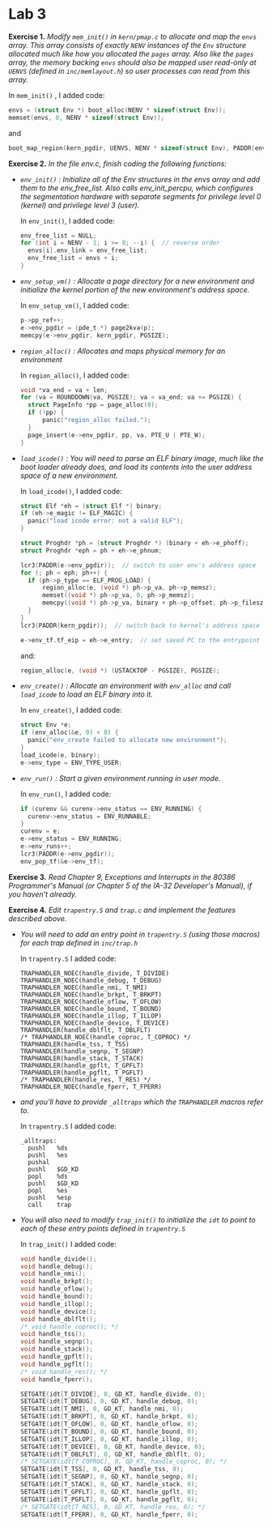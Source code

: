 # Lab 3

**Exercise 1.** *Modify `mem_init()` in `kern/pmap.c` to allocate and map the `envs` array. This array consists of exactly `NENV` instances of the `Env` structure allocated much like how you allocated the `pages` array. Also like the `pages` array, the memory backing `envs` should also be mapped user read-only at `UENVS` (defined in `inc/memlayout.h`) so user processes can read from this array.* 

In `mem_init()` , I added code:

```c
envs = (struct Env *) boot_alloc(NENV * sizeof(struct Env));
memset(envs, 0, NENV * sizeof(struct Env));
```

and

```c
boot_map_region(kern_pgdir, UENVS, NENV * sizeof(struct Env), PADDR(envs), PTE_U);
```

**Exercise 2.** *In the file env.c, finish coding the following functions:*

- *`env_init()` : Initialize all of the Env structures in the envs array and add them to the env_free_list. Also calls env_init_percpu, which configures the segmentation hardware with separate segments for privilege level 0 (kernel) and privilege level 3 (user).*

  In `env_init()`, I added code:

  ```c
  env_free_list = NULL;
  for (int i = NENV - 1; i >= 0; --i) {  // reverse order
  	envs[i].env_link = env_free_list;
  	env_free_list = envs + i;
  }
  ```

- *`env_setup_vm()` : Allocate a page directory for a new environment and initialize the kernel portion of the new environment's address space.*

  In `env_setup_vm()`, I added code:

  ```c
  p->pp_ref++;
  e->env_pgdir = (pde_t *) page2kva(p);
  memcpy(e->env_pgdir, kern_pgdir, PGSIZE);
  ```

- *`region_alloc()` : Allocates and maps physical memory for an environment*

  In `region_alloc()`, I added code:

  ```c
  void *va_end = va + len;
  for (va = ROUNDDOWN(va, PGSIZE); va < va_end; va += PGSIZE) {
  	struct PageInfo *pp = page_alloc(0);
  	if (!pp) {
  		panic("region_alloc failed.");
  	}
  	page_insert(e->env_pgdir, pp, va, PTE_U | PTE_W);
  }
  ```

- *`load_icode()` : You will need to parse an ELF binary image, much like the boot loader already does, and load its contents into the user address space of a new environment.*

  In `load_icode()`, I added code:

  ```c
  struct Elf *eh = (struct Elf *) binary;
  if (eh->e_magic != ELF_MAGIC) {
  	panic("load icode error: not a valid ELF");
  }
  
  struct Proghdr *ph = (struct Proghdr *) (binary + eh->e_phoff);
  struct Proghdr *eph = ph + eh->e_phnum;
  
  lcr3(PADDR(e->env_pgdir));  // switch to user env's address space
  for (; ph < eph; ph++) {
  	if (ph->p_type == ELF_PROG_LOAD) {
  		region_alloc(e, (void *) ph->p_va, ph->p_memsz);
  		memset((void *) ph->p_va, 0, ph->p_memsz);
  		memcpy((void *) ph->p_va, binary + ph->p_offset, ph->p_filesz);
  	}
  }
  lcr3(PADDR(kern_pgdir));  // switch back to kernel's address space
  
  e->env_tf.tf_eip = eh->e_entry;  // set saved PC to the entrypoint of the ELF
  ```

  and:

  ```c
  region_alloc(e, (void *) (USTACKTOP - PGSIZE), PGSIZE);
  ```

- *`env_create()` : Allocate an environment with `env_alloc` and call `load_icode` to load an ELF binary into it.*

  In `env_create()`, I added code:

  ```c
  struct Env *e;
  if (env_alloc(&e, 0) < 0) {
  	panic("env_create failed to allocate new environment");
  }
  load_icode(e, binary);
  e->env_type = ENV_TYPE_USER;
  ```

- *`env_run()` : Start a given environment running in user mode.*

  In `env_run()`, I added code:

  ```c
  if (curenv && curenv->env_status == ENV_RUNNING) {
  	curenv->env_status = ENV_RUNNABLE;
  }
  curenv = e;
  e->env_status = ENV_RUNNING;
  e->env_runs++;
  lcr3(PADDR(e->env_pgdir));
  env_pop_tf(&e->env_tf);
  ```

**Exercise 3.** *Read Chapter 9, Exceptions and Interrupts in the 80386 Programmer's Manual (or Chapter 5 of the IA-32 Developer's Manual), if you haven't already.*

**Exercise 4.** *Edit `trapentry.S` and `trap.c` and implement the features described above.*

- *You will need to add an entry point in `trapentry.S` (using those macros) for each trap defined in `inc/trap.h`*

  In `trapentry.S` I added code:

  ```assembly
  TRAPHANDLER_NOEC(handle_divide, T_DIVIDE)
  TRAPHANDLER_NOEC(handle_debug, T_DEBUG)
  TRAPHANDLER_NOEC(handle_nmi, T_NMI)
  TRAPHANDLER_NOEC(handle_brkpt, T_BRKPT)
  TRAPHANDLER_NOEC(handle_oflow, T_OFLOW)
  TRAPHANDLER_NOEC(handle_bound, T_BOUND)
  TRAPHANDLER_NOEC(handle_illop, T_ILLOP)
  TRAPHANDLER_NOEC(handle_device, T_DEVICE)
  TRAPHANDLER(handle_dblflt, T_DBLFLT)
  /* TRAPHANDLER_NOEC(handle_coproc, T_COPROC) */
  TRAPHANDLER(handle_tss, T_TSS)
  TRAPHANDLER(handle_segnp, T_SEGNP)
  TRAPHANDLER(handle_stack, T_STACK)
  TRAPHANDLER(handle_gpflt, T_GPFLT)
  TRAPHANDLER(handle_pgflt, T_PGFLT)
  /* TRAPHANDLER(handle_res, T_RES) */
  TRAPHANDLER_NOEC(handle_fperr, T_FPERR)
  ```

- *and you'll have to provide `_alltraps` which the `TRAPHANDLER` macros refer to.*

  In `trapentry.S` I added code:

  ```assembly
  _alltraps:
  	pushl	%ds
  	pushl	%es
  	pushal
  	pushl	$GD_KD
  	popl	%ds
  	pushl	$GD_KD
  	popl	%es
  	pushl	%esp
  	call	trap
  ```

- *You will also need to modify `trap_init()` to initialize the `idt` to point to each of these entry points defined in `trapentry.S`*

  In `trap_init()` I added code:

  ```c
  void handle_divide();
  void handle_debug();
  void handle_nmi();
  void handle_brkpt();
  void handle_oflow();
  void handle_bound();
  void handle_illop();
  void handle_device();
  void handle_dblflt();
  /* void handle_coproc(); */
  void handle_tss();
  void handle_segnp();
  void handle_stack();
  void handle_gpflt();
  void handle_pgflt();
  /* void handle_res(); */
  void handle_fperr();
  
  SETGATE(idt[T_DIVIDE], 0, GD_KT, handle_divide, 0);
  SETGATE(idt[T_DEBUG], 0, GD_KT, handle_debug, 0);
  SETGATE(idt[T_NMI], 0, GD_KT, handle_nmi, 0);
  SETGATE(idt[T_BRKPT], 0, GD_KT, handle_brkpt, 0);
  SETGATE(idt[T_OFLOW], 0, GD_KT, handle_oflow, 0);
  SETGATE(idt[T_BOUND], 0, GD_KT, handle_bound, 0);
  SETGATE(idt[T_ILLOP], 0, GD_KT, handle_illop, 0);
  SETGATE(idt[T_DEVICE], 0, GD_KT, handle_device, 0);
  SETGATE(idt[T_DBLFLT], 0, GD_KT, handle_dblflt, 0);
  /* SETGATE(idt[T_COPROC], 0, GD_KT, handle_coproc, 0); */
  SETGATE(idt[T_TSS], 0, GD_KT, handle_tss, 0);
  SETGATE(idt[T_SEGNP], 0, GD_KT, handle_segnp, 0);
  SETGATE(idt[T_STACK], 0, GD_KT, handle_stack, 0);
  SETGATE(idt[T_GPFLT], 0, GD_KT, handle_gpflt, 0);
  SETGATE(idt[T_PGFLT], 0, GD_KT, handle_pgflt, 0);
  /* SETGATE(idt[T_RES], 0, GD_KT, handle_res, 0); */
  SETGATE(idt[T_FPERR], 0, GD_KT, handle_fperr, 0);
  ```


